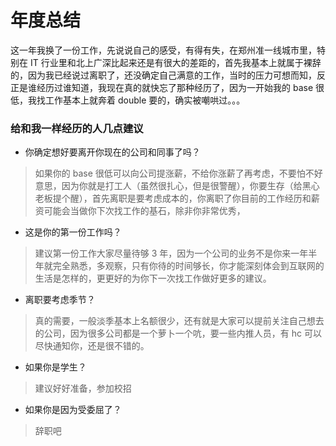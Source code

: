 # 年度总结

这一年我换了一份工作，先说说自己的感受，有得有失，在郑州准一线城市里，特别在 IT 行业里和北上广深比起来还是有很大的差距的，首先我基本上就属于裸辞的，因为我已经说过离职了，还没确定自己满意的工作，当时的压力可想而知，反正是谁经历过谁知道，我现在真的就快忘了那种经历了，因为一开始我的 base 很低，我找工作基本上就奔着 double 要的，确实被嘲哄过。。。

### 给和我一样经历的人几点建议

-   你确定想好要离开你现在的公司和同事了吗？

> 如果你的 base 很低可以向公司提涨薪，不给你涨薪了再考虑，不要怕不好意思，因为你就是打工人（虽然很扎心，但是很警醒），你要生存（给黑心老板提个醒），首先离职是要考虑成本的，你离职了你目前的工作经历和薪资可能会当做你下次找工作的基石，除非你非常优秀，

-   这是你的第一份工作吗？

> 建议第一份工作大家尽量待够 3 年，因为一个公司的业务不是你来一年半年就完全熟悉，多观察，只有你待的时间够长，你才能深刻体会到互联网的生活是怎样的，更更好的为你下一次找工作做好更多的建议。

-   离职要考虑季节？

> 真的需要，一般淡季基本上名额很少，还有就是大家可以提前关注自己想去的公司，因为很多公司都是一个萝卜一个吭，要一些内推人员，有 hc 可以尽快通知你，还是很不错的。

-   如果你是学生？

> 建议好好准备，参加校招

-   如果你是因为受委屈了？

> 辞职吧
